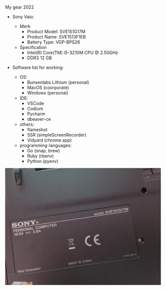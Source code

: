 My gear 2022

- Sony Vaio:
    - Merk
        - Product Model: SVE151G17M
        - Product Name: SVE1513F1EB
        - Battery Type: VGP-BPS26
    - Specification
        - Intel(R) Core(TM) i5-3210M CPU @ 2.50GHz
        - DDR3 12 GB

- Software list for working:
    - OS:
        - Bunsenlabs Lithium (personal)
        - MacOS (coorporate)
        - Windows (personal)
    - IDE:
        - VSCode
        - Codium
        - Pycharm
        - dbeaver-ce
    - others:
        - flameshot
        - SSR (simpleScreenRecorder)
        - Vidyard (chrome app)
    - programming-languages:
        - Go (snap, brew)
        - Ruby (rbenv)
        - Python (pyenv)


![my gear 2022](vaio.jpg)


